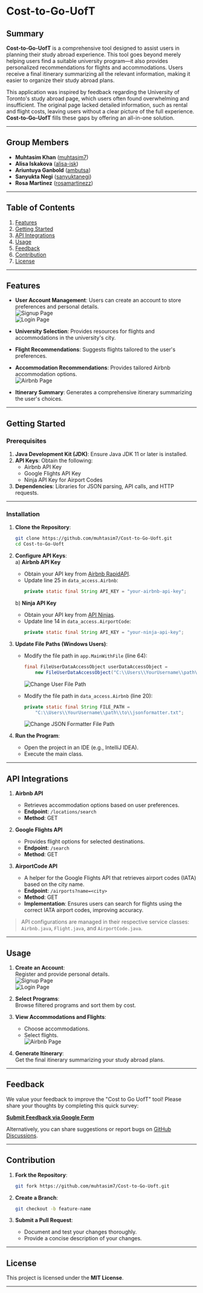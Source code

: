# **Cost-to-Go-UofT**

## **Summary**

**Cost-to-Go-UofT** is a comprehensive tool designed to assist users in planning their study abroad experience. This tool goes beyond merely helping users find a suitable university program—it also provides personalized recommendations for flights and accommodations. Users receive a final itinerary summarizing all the relevant information, making it easier to organize their study abroad plans.

This application was inspired by feedback regarding the University of Toronto's study abroad page, which users often found overwhelming and insufficient. The original page lacked detailed information, such as rental and flight costs, leaving users without a clear picture of the full experience. **Cost-to-Go-UofT** fills these gaps by offering an all-in-one solution.

---

## **Group Members**

- **Muhtasim Khan** ([muhtasim7](https://github.com/muhtasim7))
- **Alisa Iskakova** ([alisa-isk](https://github.com/alisa-isk))
- **Ariuntuya Ganbold** ([ambutsa](https://github.com/ambutsa))
- **Sanyukta Negi** ([sanyuktanegi](https://github.com/sanyuktanegi))
- **Rosa Martinez** ([rosamartinezz](https://github.com/rosamartinezz))

---

## **Table of Contents**

1. [Features](#features)
2. [Getting Started](#getting-started)
3. [API Integrations](#api-integrations)
4. [Usage](#usage)
5. [Feedback](#feedback)
6. [Contribution](#contribution)
7. [License](#license)

---

## **Features**

- **User Account Management**: Users can create an account to store preferences and personal details.  
  ![Signup Page](docs/images/signup_page.png)  
  ![Login Page](docs/images/login_page.png)

- **University Selection**: Provides resources for flights and accommodations in the university's city.

- **Flight Recommendations**: Suggests flights tailored to the user's preferences.

- **Accommodation Recommendations**: Provides tailored Airbnb accommodation options.  
  ![Airbnb Page](docs/images/airbnb_page.png)

- **Itinerary Summary**: Generates a comprehensive itinerary summarizing the user's choices.

---

## **Getting Started**

### **Prerequisites**

1. **Java Development Kit (JDK)**: Ensure Java JDK 11 or later is installed.
2. **API Keys**: Obtain the following:
    - Airbnb API Key
    - Google Flights API Key
    - Ninja API Key for Airport Codes
3. **Dependencies**: Libraries for JSON parsing, API calls, and HTTP requests.

---

### **Installation**

1. **Clone the Repository**:
   ```bash
   git clone https://github.com/muhtasim7/Cost-to-Go-Uoft.git
   cd Cost-to-Go-Uoft
   ```

2. **Configure API Keys**:  
   a) **Airbnb API Key**
    - Obtain your API key from [Airbnb RapidAPI](https://rapidapi.com/apiheya/api/airbnb45/playground/apiendpoint_72dde06c-ddca-43d4-b418-96ea9725c65a).
    - Update line 25 in `data_access.Airbnb`:
      ```java
      private static final String API_KEY = "your-airbnb-api-key";
      ```

   b) **Ninja API Key**
    - Obtain your API key from [API Ninjas](https://api-ninjas.com/profile).
    - Update line 14 in `data_access.AirportCode`:
      ```java
      private static final String API_KEY = "your-ninja-api-key";
      ```

3. **Update File Paths (Windows Users)**:
    - Modify the file path in `app.MainWithFile` (line 64):
      ```java
      final FileUserDataAccessObject userDataAccessObject = 
          new FileUserDataAccessObject("C:\\Users\\YourUsername\\path\\to\\users.csv");
      ```  
      ![Change User File Path](docs/images/Change_user_file.png)

    - Modify the file path in `data_access.Airbnb` (line 20):
      ```java
      private static final String FILE_PATH = 
          "C:\\Users\\YourUsername\\path\\to\\jsonformatter.txt";
      ```  
      ![Change JSON Formatter File Path](docs/images/Change_jsonformatter_filepath.png)

4. **Run the Program**:
    - Open the project in an IDE (e.g., IntelliJ IDEA).
    - Execute the main class.

---

## **API Integrations**

1. **Airbnb API**
    - Retrieves accommodation options based on user preferences.
    - **Endpoint**: `/locations/search`
    - **Method**: GET

2. **Google Flights API**
    - Provides flight options for selected destinations.
    - **Endpoint**: `/search`
    - **Method**: GET

3. **AirportCode API**
    - A helper for the Google Flights API that retrieves airport codes (IATA) based on the city name.
    - **Endpoint**: `/airports?name=<city>`
    - **Method**: GET
    - **Implementation**: Ensures users can search for flights using the correct IATA airport codes, improving accuracy.

> API configurations are managed in their respective service classes: `Airbnb.java`, `Flight.java`, and `AirportCode.java`.

---

## **Usage**

1. **Create an Account**:  
   Register and provide personal details.  
   ![Signup Page](docs/images/signup_page.png)  
   ![Login Page](docs/images/login_page.png)

2. **Select Programs**:  
   Browse filtered programs and sort them by cost.

3. **View Accommodations and Flights**:
    - Choose accommodations.
    - Select flights.  
      ![Airbnb Page](docs/images/airbnb_page.png)

4. **Generate Itinerary**:  
   Get the final itinerary summarizing your study abroad plans.

---

## **Feedback**

We value your feedback to improve the "Cost to Go UofT" tool! Please share your thoughts by completing this quick survey:

[**Submit Feedback via Google Form**](https://docs.google.com/forms/d/e/1FAIpQLSfBQT9fWh2ThmqRl-7_cY-GtExRZ6i26OpZ8rm3esO8uuPirQ/viewform?embedded=true)

Alternatively, you can share suggestions or report bugs on [GitHub Discussions](https://github.com/muhtasim7/Cost-to-Go-Uoft/discussions).

---

## **Contribution**

1. **Fork the Repository**:
   ```bash
   git fork https://github.com/muhtasim7/Cost-to-Go-Uoft.git
   ```

2. **Create a Branch**:
   ```bash
   git checkout -b feature-name
   ```

3. **Submit a Pull Request**:
    - Document and test your changes thoroughly.
    - Provide a concise description of your changes.

---

## **License**

This project is licensed under the **MIT License**.

--- 